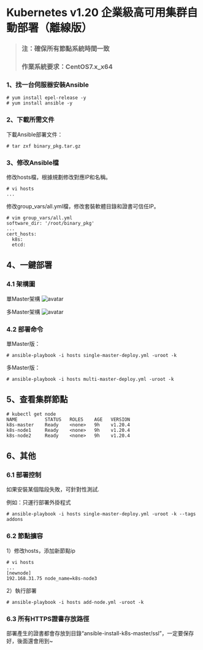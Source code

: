 # Kubernetes v1.20 企業級高可用集群自動部署（離線版）
>### 注：確保所有節點系統時間一致
>### 作業系統要求：CentOS7.x_x64

### 1、找一台伺服器安裝Ansible
```
# yum install epel-release -y
# yum install ansible -y
```
### 2、下載所需文件

下載Ansible部署文件：


```
# tar zxf binary_pkg.tar.gz
```
### 3、修改Ansible檔

修改hosts檔，根據規劃修改對應IP和名稱。

```
# vi hosts
...
```
修改group_vars/all.yml檔，修改套裝軟體目錄和證書可信任IP。

```
# vim group_vars/all.yml
software_dir: '/root/binary_pkg'
...
cert_hosts:
  k8s:
  etcd:
```
## 4、一鍵部署
### 4.1 架構圖
單Master架構
![avatar](https://github.com/lizhenliang/ansible-install-k8s/blob/master/single-master.jpg)

多Master架構
![avatar](https://github.com/lizhenliang/ansible-install-k8s/blob/master/multi-master.jpg)
### 4.2 部署命令
單Master版：
```
# ansible-playbook -i hosts single-master-deploy.yml -uroot -k
```
多Master版：
```
# ansible-playbook -i hosts multi-master-deploy.yml -uroot -k
```

## 5、查看集群節點
```
# kubectl get node
NAME          STATUS   ROLES    AGE   VERSION
k8s-master    Ready    <none>   9h    v1.20.4
k8s-node1     Ready    <none>   9h    v1.20.4
k8s-node2     Ready    <none>   9h    v1.20.4
```

## 6、其他
### 6.1 部署控制
如果安裝某個階段失敗，可針對性測試.

例如：只運行部署外掛程式
```
# ansible-playbook -i hosts single-master-deploy.yml -uroot -k --tags addons
```

### 6.2 節點擴容
1）修改hosts，添加新節點ip
```
# vi hosts
...
[newnode]
192.168.31.75 node_name=k8s-node3
```
2）執行部署
```
# ansible-playbook -i hosts add-node.yml -uroot -k
```
### 6.3 所有HTTPS證書存放路徑
部署產生的證書都會存放到目錄“ansible-install-k8s-master/ssl”，一定要保存好，後面還會用到~

<br/>
<br/>